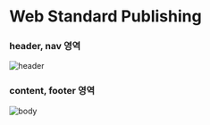 # Web Standard Publishing


### header, nav 영역
![header](https://user-images.githubusercontent.com/105576059/198185514-cd8dbaab-94db-430b-9978-0173ab4273bc.PNG)


### content, footer 영역
![body](https://user-images.githubusercontent.com/105576059/198185519-73e2ab64-87e7-42b7-b0e4-705b2000b779.PNG)

